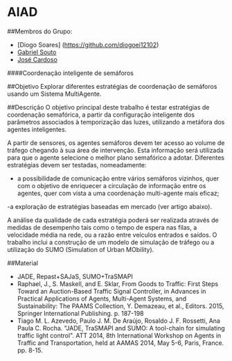 # AIAD

##Membros do Grupo:

- [Diogo Soares] (https://github.com/diogoei12102)
- [Gabriel Souto](https://github.com/Inframan)
- [José Cardoso](https://github.com/JoseCardoso)

####Coordenação inteligente de semáforos

##Objetivo
Explorar diferentes estratégias de coordenação de semáforos usando um Sistema MultiAgente.

##Descrição
O objetivo principal deste trabalho é testar estratégias de coordenação semafórica, a partir da
configuração inteligente dos parâmetros associados à temporização das luzes, utilizando a
metáfora dos agentes inteligentes.

A partir de sensores, os agentes semáforos devem ter acesso ao volume de tráfego chegando à
sua área de intervenção. Esta informação será utilizada para que o agente selecione o melhor
plano semafórico a adotar. Diferentes estratégias devem ser testadas, nomeadamente:
  - a possibilidade de comunicação entre vários semáforos vizinhos, quer com o objetivo
de enriquecer a circulação de informação entre os agentes, quer com vista a uma
coordenação multi-agente mais eficaz;

  -a exploração de estratégias baseadas em mercado (ver artigo abaixo).
  
A análise da qualidade de cada estratégia poderá ser realizada através de medidas de
desempenho tais como o tempo de espera nas filas, a velocidade média na rede, ou a razão
entre veículos entrados e saídos.
O trabalho inclui a construção de um modelo de simulação de tráfego ou a utilização do SUMO
(Simulation of Urban MObility).

##Material
- JADE, Repast+SAJaS, SUMO+TraSMAPI
- Raphael, J., S. Maskell, and E. Sklar, From Goods to Traffic: First Steps Toward an
Auction-Based Traffic Signal Controller, in Advances in Practical Applications of
Agents, Multi-Agent Systems, and Sustainability: The PAAMS Collection, Y.
Demazeau, et al., Editors. 2015, Springer International Publishing. p. 187-198
- Tiago M. L. Azevedo, Paulo J. M. De Araújo, Rosaldo J. F. Rossetti, Ana Paula C.
Rocha. "JADE, TraSMAPI and SUMO: A tool-chain for simulating traffic light control".
ATT 2014, 8th International Workshop on Agents in Traffic and Transportation, held
at AAMAS 2014, May 5-6, Paris, France. pp. 8-15.
